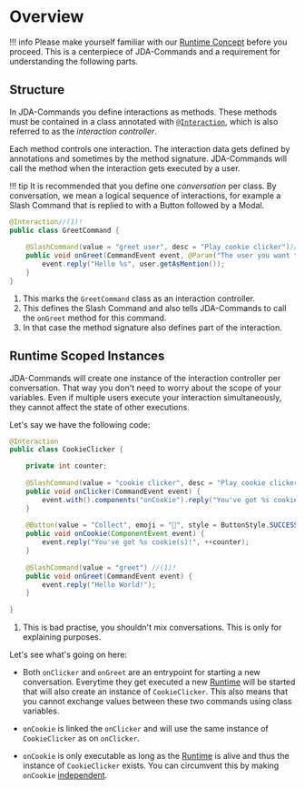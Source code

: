 # Overview
!!! info
    Please make yourself familiar with our [Runtime Concept](../start/runtime.md) before you proceed. This is a 
    centerpiece of JDA-Commands and a requirement for understanding the following parts.

## Structure
In JDA-Commands you define interactions as methods. These methods must be contained in a class annotated with 
[`@Interaction`](https://kaktushose.github.io/jda-commands/javadocs/latest/jda.commands/com/github/kaktushose/jda/commands/annotations/interactions/Interaction.html),
which is also referred to as the _interaction controller_. 

Each method controls one interaction. The interaction data gets defined by annotations and sometimes by the method signature. 
JDA-Commands will call the method when the interaction gets executed by a user. 

!!! tip
    It is recommended that you define one _conversation_ per class. By conversation, we mean a logical sequence of
    interactions, for example a Slash Command that is replied to with a Button followed by a Modal.   

```java
@Interaction//(1)!
public class GreetCommand {
    
    @SlashCommand(value = "greet user", desc = "Play cookie clicker")//(2)!
    public void onGreet(CommandEvent event, @Param("The user you want to greet") User user) {//(3)!
        event.reply("Hello %s", user.getAsMention());
    }
}
```

1. This marks the `GreetCommand` class as an interaction controller.
2. This defines the Slash Command and also tells JDA-Commands to call the `onGreet` method for this command.
3. In that case the method signature also defines part of the interaction.


## Runtime Scoped Instances
JDA-Commands will create one instance of the interaction controller per conversation. That way you don't need to worry
about the scope of your variables. Even if multiple users execute your interaction simultaneously, they cannot affect
the state of other executions. 

Let's say we have the following code:
```java
@Interaction
public class CookieClicker {

    private int counter;
    
    @SlashCommand(value = "cookie clicker", desc = "Play cookie clicker")
    public void onClicker(CommandEvent event) {
        event.with().components("onCookie").reply("You've got %s cookie(s)!", counter);
    }
    
    @Button(value = "Collect", emoji = "🍪", style = ButtonStyle.SUCCESS)
    public void onCookie(ComponentEvent event) {
        event.reply("You've got %s cookie(s)!", ++counter);
    }
    
    @SlashCommand(value = "greet") //(1)!
    public void onGreet(CommandEvent event) {
        event.reply("Hello World!");
    }
    
}
```

1. This is bad practise, you shouldn't mix conversations. This is only for explaining purposes.

Let's see what's going on here:

- Both `onClicker` and `onGreet` are an entrypoint for starting a new conversation. Everytime they get executed a new
[Runtime](../start/runtime.md) will be started that will also create an instance of `CookieClicker`. This also means 
that you cannot exchange values between these two commands using class variables.

- `onCookie` is linked the `onClicker` and will use the same instance of `CookieClicker` as on `onClicker`.

- `onCookie` is only executable as long as the [Runtime](../start/runtime.md) is alive and thus the instance of 
`CookieClicker` exists. You can circumvent this by making `onCookie` [independent](../start/runtime.md#independent).
